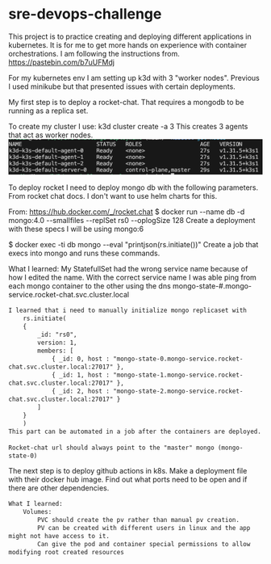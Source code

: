 # sre-devops-challenge

This project is to practice creating and deploying different applications in kubernetes. It is for me to get more hands on experience with container orchestrations. I am following the instructions from.
https://pastebin.com/b7uUFMdj

For my kubernetes env I am setting up k3d with 3 "worker nodes". Previous I used minikube but that presented issues with certain deployments.

My first step is to deploy a rocket-chat. That requires a mongodb to be running as a replica set.

To create my cluster I use:
k3d cluster create -a 3
    This creates 3 agents that act as worker nodes.
    ![My cluster](image.png)

To deploy rocket I need to deploy mongo db with the following parameters. From rocket chat docs. I don't want to use helm charts for this.

From: https://hub.docker.com/_/rocket.chat
$ docker run --name db -d mongo:4.0 --smallfiles --replSet rs0 --oplogSize 128
    Create a deployment with these specs
    I will be using mongo:6
    
$ docker exec -ti db mongo --eval "printjson(rs.initiate())"
    Create a job that execs into mongo and runs these commands.

What I learned:
    My StatefullSet had the wrong service name because of how I edited the name. With the correct service name I was able ping from each mongo container to the other using the dns 
    mongo-state-#.mongo-service.rocket-chat.svc.cluster.local

    I learned that i need to manually initialize mongo replicaset with 
        rs.initiate(
        {
            _id: "rs0",
            version: 1,
            members: [
                { _id: 0, host : "mongo-state-0.mongo-service.rocket-chat.svc.cluster.local:27017" },
                { _id: 1, host : "mongo-state-1.mongo-service.rocket-chat.svc.cluster.local:27017" },
                { _id: 2, host : "mongo-state-2.mongo-service.rocket-chat.svc.cluster.local:27017" }
            ]
        }
        )
    This part can be automated in a job after the containers are deployed.

    Rocket-chat url should always point to the "master" mongo (mongo-state-0)



The next step is to deploy github actions in k8s.
    Make a deployment file with their docker hub image.
    Find out what ports need to be open and if there are other dependencies.
    
    What I learned:
        Volumes:
            PVC should create the pv rather than manual pv creation.
            PV can be created with different users in linux and the app might not have access to it. 
            Can give the pod and container special permissions to allow modifying root created resources
            

